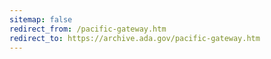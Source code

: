 ```yaml
---
sitemap: false 
redirect_from: /pacific-gateway.htm 
redirect_to: https://archive.ada.gov/pacific-gateway.htm 
---
```

